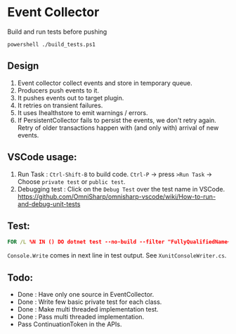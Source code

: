 # Event Collector

Build and run tests before pushing
```
powershell ./build_tests.ps1
```

## Design
1. Event collector collect events and store in temporary queue.
2. Producers push events to it.
3. It pushes events out to target plugin.
4. It retries on transient failures.
5. It uses Ihealthstore to emit warnings / errors.
6. If PersistentCollector fails to persist the events, we don't retry again.
   Retry of older transactions happen with (and only with) arrival of new events.

## VSCode usage:
1. Run Task :
    `Ctrl-Shift-B` to build code.
    `Ctrl-P` -> press `>Run Task` -> Choose `private test` or `public test`.
2. Debugging test :
    Click on the `Debug Test` over the test name in VSCode.
    https://github.com/OmniSharp/omnisharp-vscode/wiki/How-to-run-and-debug-unit-tests

## Test:
```cmd
FOR /L %N IN () DO dotnet test --no-build --filter "FullyQualifiedName~OneAddAndSlideTaskConcurrently" --logger:"console;verbosity=detailed"
```

`Console.Write` comes in next line in test output. See `XunitConsoleWriter.cs`.

## Todo:
* Done : Have only one source in EventCollector.
* Done : Write few basic private test for each class.
* Done : Make multi threaded implementation test.
* Done : Pass multi threaded implementation.
* Pass ContinuationToken in the APIs.